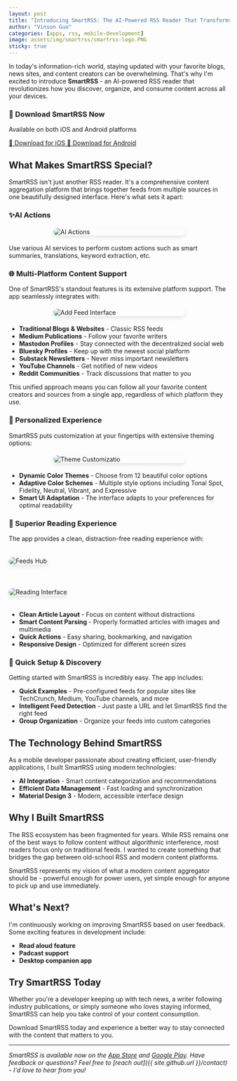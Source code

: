 ```yaml
---
layout: post
title: "Introducing SmartRSS: The AI-Powered RSS Reader That Transforms How You Consume Content"
author: "Vinson Guo"
categories: [apps, rss, mobile-development]
image: assets/img/smartrss/smartrss-logo.PNG
sticky: true
---
```


In today's information-rich world, staying updated with your favorite blogs, news sites, and content creators can be overwhelming. That's why I'm excited to introduce **SmartRSS** - an AI-powered RSS reader that revolutionizes how you discover, organize, and consume content across all your devices.


<div class="app-download-section">
  <h3>📱 Download SmartRSS Now</h3>
  <p>Available on both iOS and Android platforms</p>
  <div class="download-buttons">
    <a href="https://apps.apple.com/app/smartrss-ai-rss-reader/id6749771900" class="download-btn">
      <span class="btn-icon">🍎</span>
      Download for iOS
    </a>
    <a href="https://play.google.com/store/apps/details?id=com.vinsonguo.flutter_rss_reader" class="download-btn">
      <span class="btn-icon">🤖</span>
      Download for Android
    </a>
  </div>
</div>

## What Makes SmartRSS Special?

SmartRSS isn't just another RSS reader. It's a comprehensive content aggregation platform that brings together feeds from multiple sources in one beautifully designed interface. Here's what sets it apart:


### ✨AI Actions

[//]: # (![AI Actions]&#40;{{ site.github.url }}/assets/img/smartrss/IMG_7338.jpeg&#41;)
<img src="{{ site.github.url }}/assets/img/smartrss/IMG_7338.jpeg" alt="AI Actions"
style="max-width: 300px; height: auto; display: block; margin: 20px auto; border-radius: 10px; box-shadow: 0 4px 8px rgba(0,0,0,0.1);">

Use various AI services to perform custom actions such as smart summaries, translations, keyword extraction, etc.

### 🌐 Multi-Platform Content Support

One of SmartRSS's standout features is its extensive platform support. The app seamlessly integrates with:

[//]: # (![Add Feed Interface]&#40;{{ site.github.url }}/assets/img/smartrss/IMG_7335.jpeg&#41;)
<img src="{{ site.github.url }}/assets/img/smartrss/IMG_7335.jpeg" alt="Add Feed Interface"
style="max-width: 300px; height: auto; display: block; margin: 20px auto; border-radius: 10px; box-shadow: 0 4px 8px rgba(0,0,0,0.1);">


- **Traditional Blogs & Websites** - Classic RSS feeds
- **Medium Publications** - Follow your favorite writers
- **Mastodon Profiles** - Stay connected with the decentralized social web
- **Bluesky Profiles** - Keep up with the newest social platform
- **Substack Newsletters** - Never miss important newsletters
- **YouTube Channels** - Get notified of new videos
- **Reddit Communities** - Track discussions that matter to you

This unified approach means you can follow all your favorite content creators and sources from a single app, regardless of which platform they use.

### 🎨 Personalized Experience

SmartRSS puts customization at your fingertips with extensive theming options:

[//]: # (![Theme Customization]&#40;{{ site.github.url }}/assets/img/smartrss/IMG_7336.jpeg&#41;)
<img src="{{ site.github.url }}/assets/img/smartrss/IMG_7336.jpeg" alt="Theme Customizatio"
style="max-width: 300px; height: auto; display: block; margin: 20px auto; border-radius: 10px; box-shadow: 0 4px 8px rgba(0,0,0,0.1);">

- **Dynamic Color Themes** - Choose from 12 beautiful color options
- **Adaptive Color Schemes** - Multiple style options including Tonal Spot, Fidelity, Neutral, Vibrant, and Expressive
- **Smart UI Adaptation** - The interface adapts to your preferences for optimal readability

### 📖 Superior Reading Experience

The app provides a clean, distraction-free reading experience with:

[//]: # (![Feeds Hub]&#40;{{ site.github.url }}/assets/img/smartrss/IMG_7339.jpeg&#41;)
<img src="{{ site.github.url }}/assets/img/smartrss/IMG_7339.jpeg" alt="Feeds Hub"
style="max-width: 300px; height: auto; display: inline; margin: 20px auto; border-radius: 10px; box-shadow: 0 4px 8px rgba(0,0,0,0.1);">


[//]: # (![Reading Interface]&#40;{{ site.github.url }}/assets/img/smartrss/IMG_7337.jpeg&#41;)
<img src="{{ site.github.url }}/assets/img/smartrss/IMG_7337.jpeg" alt="Reading Interface"
style="max-width: 300px; height: auto; display: inline; margin: 20px auto; border-radius: 10px; box-shadow: 0 4px 8px rgba(0,0,0,0.1);">


- **Clean Article Layout** - Focus on content without distractions
- **Smart Content Parsing** - Properly formatted articles with images and multimedia
- **Quick Actions** - Easy sharing, bookmarking, and navigation
- **Responsive Design** - Optimized for different screen sizes

### 🚀 Quick Setup & Discovery

Getting started with SmartRSS is incredibly easy. The app includes:

- **Quick Examples** - Pre-configured feeds for popular sites like TechCrunch, Medium, YouTube channels, and more
- **Intelligent Feed Detection** - Just paste a URL and let SmartRSS find the right feed
- **Group Organization** - Organize your feeds into custom categories

## The Technology Behind SmartRSS

As a mobile developer passionate about creating efficient, user-friendly applications, I built SmartRSS using modern technologies:

- **AI Integration** - Smart content categorization and recommendations
- **Efficient Data Management** - Fast loading and synchronization
- **Material Design 3** - Modern, accessible interface design

## Why I Built SmartRSS

The RSS ecosystem has been fragmented for years. While RSS remains one of the best ways to follow content without algorithmic interference, most readers focus only on traditional feeds. I wanted to create something that bridges the gap between old-school RSS and modern content platforms.

SmartRSS represents my vision of what a modern content aggregator should be - powerful enough for power users, yet simple enough for anyone to pick up and use immediately.

## What's Next?

I'm continuously working on improving SmartRSS based on user feedback. Some exciting features in development include:

- **Read aloud feature**
- **Padcast support**
- **Desktop companion app**

## Try SmartRSS Today

Whether you're a developer keeping up with tech news, a writer following industry publications, or simply someone who loves staying informed, SmartRSS can help you take control of your content consumption.

Download SmartRSS today and experience a better way to stay connected with the content that matters to you.

---

*SmartRSS is available now on the [App Store](https://apps.apple.com/app/smartrss-ai-rss-reader/id6749771900) and [Google Play](https://play.google.com/store/apps/details?id=com.vinsonguo.flutter_rss_reader). Have feedback or questions? Feel free to [reach out]({{ site.github.url }}/contact) - I'd love to hear from you!*